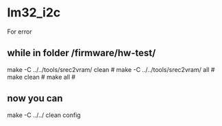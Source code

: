 # lm32_i2c



For error 

## while in folder /firmware/hw-test/
make -C ../../tools/srec2vram/ clean #
make -C ../../tools/srec2vram/ all   #
make clean #
make all #

## now you can 
make  -C ../../ clean config
